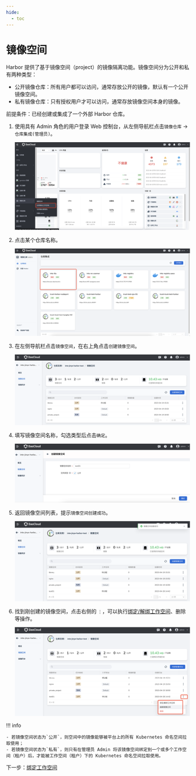 ```yaml
---
hide:
  - toc
---
```


# 镜像空间

Harbor 提供了基于镜像空间（project）的镜像隔离功能。镜像空间分为公开和私有两种类型：

- 公开镜像仓库：所有用户都可以访问，通常存放公开的镜像，默认有一个公开镜像空间。
- 私有镜像仓库：只有授权用户才可以访问，通常存放镜像空间本身的镜像。

前提条件：已经创建或集成了一个外部 Harbor 仓库。

1. 使用具有 Admin 角色的用户登录 Web 控制台，从左侧导航栏点击`镜像仓库` -> `仓库集成(管理员)`。

    ![仓库集成](../images/integrated01.png)

1. 点击某个仓库名称。

    ![点击某个名称](../images/managed01.png)

1. 在左侧导航栏点击`镜像空间`，在右上角点击`创建镜像空间`。

    ![创建镜像空间](../images/managed02.png)

1. 填写镜像空间名称，勾选类型后点击`确定`。

    ![填写](../images/managed03.png)

1. 返回镜像空间列表，提示`镜像空间创建成功`。

    ![成功](../images/managed04.png)

1. 找到刚创建的镜像空间，点击右侧的 `⋮`，可以执行[绑定/解绑工作空间](./bind-to-ws.md)、删除等操作。

    ![其他操作](../images/managed05.png)

!!! info

    - 若镜像空间状态为`公开`，则空间中的镜像能够被平台上的所有 Kubernetes 命名空间拉取使用；
    - 若镜像空间状态为`私有`，则只有在管理员 Admin 将该镜像空间绑定到一个或多个工作空间（租户）后，才能被工作空间（租户）下的 Kubernetes 命名空间拉取使用。

下一步：[绑定工作空间](./bind-to-ws.md)

